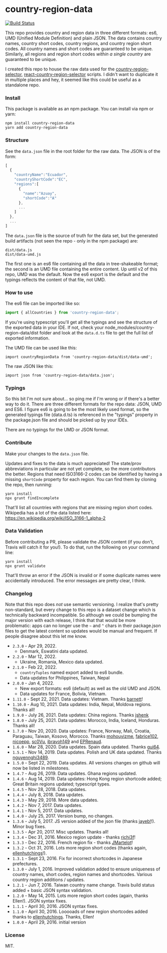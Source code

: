 # country-region-data 

[![Build Status](https://travis-ci.com/country-regions/country-region-data.svg?branch=master)](https://travis-ci.org/country-regions/country-region-data)

This repo provides country and region data in three different formats: es6, UMD (Unified Module Definition) and
plain JSON. The data contains country names, country short codes, country regions, and country region short 
codes. All country names and short codes are guaranteed to be unique. Similarly, all regions and region short
codes *within a single country* are guaranteed to be unique.

I created this repo to house the raw data used for the [country-region-selector](https://github.com/country-regions/country-region-selector),
[react-country-region-selector](https://github.com/country-regions/react-country-region-selector) scripts. I didn't want to 
duplicate it in multiple places and hey, it seemed like this could be useful as a standalone repo.

### Install

This package is available as an npm package. You can install via npm or yarn:

```
npm install country-region-data
yarn add country-region-data
```

### Structure

See the `data.json` file in the root folder for the raw data. The JSON is of the form:

```javascript
[
  {
    "countryName":"Ecuador",
    "countryShortCode":"EC",
    "regions":[
      {
        "name":"Azuay",
        "shortCode":"A"
      },
      ...
    ]
  },
  ... 
]
```

The `data.json` file is the source of truth for the data set, but the generated build artifacts (not seen the repo -
only in the npm package) are:

```
dist/data.js
dist/data-umd.js
```

The first one is an es6 file containing all the data in tree-shakeable format; the second is an UMD file containing the 
entire content. Up until v2 of this repo, UMD was the default. Now the es6 export is the default and the typings reflects
the content of that file, not UMD.

### How to use

The es6 file can be imported like so:

```jsx harmony
import { allCountries } from 'country-region-data';
```

If you're using typescript you'll get all the typings and see the structure of the exported data in your IDE. If not, 
check your node_modules/country-region-data/dist folder and look at the `data.d.ts` file to get the full list of exported 
information.

The UMD file can be used like this:

```
import countryRegionData from 'country-region-data/dist/data-umd';
```

The raw JSON like this:

```
import json from 'country-region-data/data.json';
```

### Typings 

So this bit I'm not sure about... so ping me if I'm wrong or if there's a better way to do it. There are three
different formats for the repo data: JSON, UMD and ES6. I figure es6 is going to be the most likely used format, so the
generated typings file (data.d.ts) is referenced in the "typings" property in the package.json file and should be picked 
up by your IDEs. 

There are no typings for the UMD or JSON format. 


### Contribute

Make your changes to the `data.json` file.

Updates and fixes to the data is much appreciated! The state/prov abbreviations in particular are not yet complete, so
the more contributors the better. Regions that need ISO3166-2 codes can be identified by having a missing `shortCode` 
property for each region. You can find them by cloning the repo, then running:

```
yarn install
npx grunt findIncomplete
```

That'll list all countries with regions that are missing region short codes. Wikipedia has a lot of the data listed here:
https://en.wikipedia.org/wiki/ISO_3166-1_alpha-2
 

### Data Validation

Before contributing a PR, please validate the JSON content (if you don't, Travis will catch it for you!). To do that, 
run the following on your command line:

```
yarn install
npx grunt validate
```

That'll throw an error if the JSON is invalid or if some duplicate names were accidentally introduced. The error messages 
are pretty clear, I think.


### Changelog

Note that this repo does _not_ use semantic versioning. I realize that's pretty non-standard, but every change
to this repo is a dataset change which is technically backward incompatible. So although we could be bumping
the major version with each release, I think that that would be more problematic: apps can no longer use the `~` and 
`^` chars in their package.json files to get the latest content so updates would be manual and frequent. If people
disagree about this let me know. 

- `2.3.0` - Apr 29, 2022.
  - Denmark, Eswatini data updated.
- `2.2.0` - Mar 12, 2022.
    - Ukraine, Romania, Mexico data updated. 
- `2.1.0` - Feb 22, 2022.
    - `countryTuples` named export added to es6 bundle.
    - Data updates for Philippines, Taiwan, Nepal  
- `2.0.0` - Jan 4, 2022.
    - New export formats: es6 (default) as well as the old UMD and JSON.
    - Data updates for France, Bolivia, Vietnam. 
- `1.11.0` - Sept 22, 2021. Data updates: Vietnam. Thanks [barnett](https://github.com/barnett)!
- `1.10.0` - Aug 10, 2021. Data updates: India, Nepal, Moldova regions. Thanks all!
- `1.9.0` - July 26, 2021. Data updates: China regions. Thanks [jshenk](https://github.com/jshenk)
- `1.8.0` - July 25, 2021. Data updates: Morocco, India, Iceland, Honduras. Thanks all!  
- `1.7.0` - Nov 20, 2020. Data updates: France, Norway, Mali, Croatia, Paraguau, Taiwan, Kosovo, Morocco. 
Thanks [mohouyizme](https://github.com/mohouyizme), [fabrice102](https://github.com/fabrice102), 
[nicoepp](https://github.com/nicoepp), [sc0Vu](https://github.com/sc0Vu), [ibravoh149](https://github.com/ibravoh149) and
[EPRenaud](https://github.com/EPRenaud).
- `1.6.0` - Mar 28, 2020. Data updates. Spain data updated. Thanks [gui64](https://github.com/gui64).
- `1.5.1` - Nov 14, 2019. Data updates. Polish and UK data updated. Thanks [nguyennghi3489](https://github.com/nguyennghi3489).
- `1.5.0` - Sept 22, 2019. Data updates. All versions changes on github will now be listed in milestones.
- `1.4.7` - Aug 26, 2019. Data updates. Ghana regions updated. 
- `1.4.6` - Aug 14, 2019. Data updates: Hong Kong region shortcode added; Great Britain regions updated; typescript types.
- `1.4.5` - Nov 28, 2018. Data updates.
- `1.4.4` - July 8, 2018. Data updates.
- `1.4.3` - May 29, 2018. More data updates.
- `1.4.2` - Nov 7, 2017. Data updates.
- `1.4.1` - Nov 5, 2017. Data updates.
- `1.4.0` - July 25, 2017. Version bump, no changes. 
- `1.3.6` - July 5, 2017. JS version added of the json file (thanks [jayeb!](https://github.com/jayeb)!). Minor bug fixes.
- `1.3.5` - Apr 20, 2017. Misc updates. Thanks all!
- `1.3.4` - Dec 31, 2016. Mexico region update - thanks [richi3f](https://github.com/richi3f)! 
- `1.3.3` - Dec 22, 2016. French region fix - thanks [JMartelot](https://github.com/JMartelot)! 
- `1.3.2` - Oct 31, 2016. Lots more region short codes (thanks again, [ellenhutchings](https://github.com/ellenhutchings)!).
- `1.3.1` - Sept 23, 2016. Fix for incorrect shortcodes in Japanese prefectures. 
- `1.3.0` - July 1, 2016. Improved validation added to ensure uniqueness of country names, short codes, region names and 
shortcodes. Various country region additions / updates.
- `1.2.1` - Jun 7, 2016. Taiwan country name change. Travis build status added + basic JSON syntax validation. 
- `1.2.0` - May 14, 2015. Lots more region short codes (again, thanks Ellen!). JSON syntax fixes.
- `1.1.1` - April 30, 2016. JSON syntax fixes. 
- `1.1.0` - April 30, 2016. Looooads of new region shortcodes added thanks to [ellenhutchings](https://github.com/ellenhutchings). Thanks, Ellen!
- `1.0.0` - April 29, 2016. initial version


### License

MIT.
